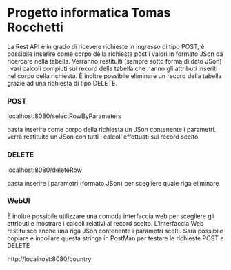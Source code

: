 # Progetto informatica Tomas Rocchetti
La Rest API è in grado di ricevere richieste in ingresso di tipo POST, è possibile inserire come corpo della richiesta post i valori in formato JSon da ricercare nella tabella. Verranno restituiti (sempre sotto forma di dato JSon) i vari calcoli compiuti sui record della tabella che hanno gli attributi inseriti nel corpo della richiesta.
È inoltre possibile eliminare un record della tabella grazie ad una richiesta di tipo DELETE.

### POST
localhost:8080/selectRowByParameters

basta inserire come corpo della richiesta un JSon contenente i parametri. verrà restituito un JSon con tutti i calcoli effettuati sul record scelto

### DELETE
localhost:8080/deleteRow

basta inserire i parametri (formato JSon) per scegliere quale riga eliminare

### WebUI

È inoltre possibile utilizzare una comoda interfaccia web per scegliere gli attributi e mostrare i calcoli relativi al record scelto.
L'interfaccia Web restituisce anche una riga JSon contenente i parametri scelti. Sarà possibile copiare e incollare questa stringa in PostMan per testare le richieste POST e DELETE

http://localhost:8080/country
